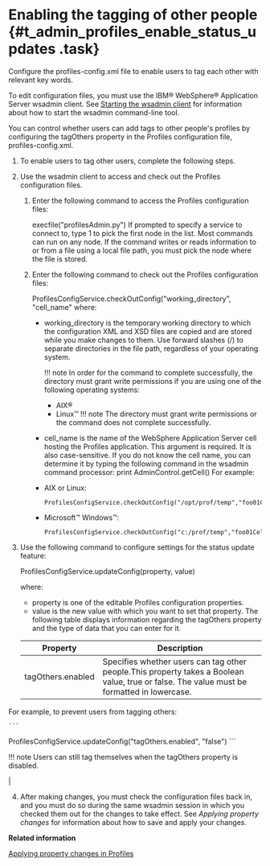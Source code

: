 # Enabling the tagging of other people {#t_admin_profiles_enable_status_updates .task}

Configure the profiles-config.xml file to enable users to tag each other with relevant key words.

To edit configuration files, you must use the IBM® WebSphere® Application Server wsadmin client. See [Starting the wsadmin client](t_admin_wsadmin_starting.md) for information about how to start the wsadmin command-line tool.

You can control whether users can add tags to other people's profiles by configuring the tagOthers property in the Profiles configuration file, profiles-config.xml.

1.  To enable users to tag other users, complete the following steps.
2.  Use the wsadmin client to access and check out the Profiles configuration files.

    1.  Enter the following command to access the Profiles configuration files:

        execfile\("profilesAdmin.py"\) If prompted to specify a service to connect to, type 1 to pick the first node in the list. Most commands can run on any node. If the command writes or reads information to or from a file using a local file path, you must pick the node where the file is stored.

    2.  Enter the following command to check out the Profiles configuration files:

        ProfilesConfigService.checkOutConfig\("working\_directory", "cell\_name" where:

        -   working\_directory is the temporary working directory to which the configuration XML and XSD files are copied and are stored while you make changes to them. Use forward slashes \(/\) to separate directories in the file path, regardless of your operating system.

            !!! note
    In order for the command to complete successfully, the directory must grant write permissions if you are using one of the following operating systems:

            -   AIX®
            -   Linux™
            !!! note
    The directory must grant write permissions or the command does not complete successfully.

        -   cell\_name is the name of the WebSphere Application Server cell hosting the Profiles application. This argument is required. It is also case-sensitive. If you do not know the cell name, you can determine it by typing the following command in the wsadmin command processor: print AdminControl.getCell\(\)
        For example:

        -   AIX or Linux:

            ```
            ProfilesConfigService.checkOutConfig("/opt/prof/temp","foo01Cell01")
            ```

        -   Microsoft™ Windows™:

            ```
            ProfilesConfigService.checkOutConfig("c:/prof/temp","foo01Cell01")
            ```

3.  Use the following command to configure settings for the status update feature:

    ProfilesConfigService.updateConfig\(property, value\)

    where:

    -   property is one of the editable Profiles configuration properties.
    -   value is the new value with which you want to set that property.
    The following table displays information regarding the tagOthers property and the type of data that you can enter for it.

    |Property|Description|
    |--------|-----------|
    |tagOthers.enabled|Specifies whether users can tag other people.This property takes a Boolean value, true or false. The value must be formatted in lowercase.

For example, to prevent users from tagging others:

    ```
ProfilesConfigService.updateConfig("tagOthers.enabled", "false")
    ```

!!! note
    Users can still tag themselves when the tagOthers property is disabled.

|

4.  After making changes, you must check the configuration files back in, and you must do so during the same wsadmin session in which you checked them out for the changes to take effect. See *Applying property changes* for information about how to save and apply your changes.


**Related information**  


[Applying property changes in Profiles](../admin/t_admin_profiles_save_changes.md)

